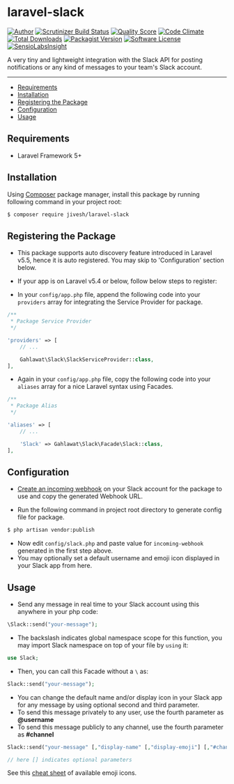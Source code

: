 # laravel-slack

[![Author](https://img.shields.io/badge/author-@jivesh-blue.svg?style=flat-square)](https://twitter.com/JiveshGahlawat)
[![Scrutinizer Build Status](https://img.shields.io/scrutinizer/build/g/gahlawat/laravel-slack.svg?style=flat-square)](https://scrutinizer-ci.com/g/gahlawat/laravel-slack/build-status/master)
[![Quality Score](https://img.shields.io/scrutinizer/g/gahlawat/laravel-slack.svg?style=flat-square)](https://scrutinizer-ci.com/g/gahlawat/laravel-slack/?branch=master)
[![Code Climate](https://img.shields.io/codeclimate/maintainability/gahlawat/laravel-slack.svg?style=flat-square)](https://codeclimate.com/github/gahlawat/laravel-slack)
[![Total Downloads](https://img.shields.io/packagist/dt/jivesh/laravel-slack.svg?style=flat-square)](https://packagist.org/packages/jivesh/laravel-slack)
[![Packagist Version](https://img.shields.io/packagist/v/jivesh/laravel-slack.svg?style=flat-square)](https://packagist.org/packages/jivesh/laravel-slack)
[![Software License](https://img.shields.io/badge/license-MIT-blue.svg?style=flat-square)](https://packagist.org/packages/jivesh/laravel-slack)
[![SensioLabsInsight](https://insight.sensiolabs.com/projects/9968ff31-0d2a-4aa2-9a36-5d8a63742311/big.png)](https://insight.sensiolabs.com/projects/9968ff31-0d2a-4aa2-9a36-5d8a63742311)

A very tiny and lightweight integration with the Slack API for posting notifications or any kind of messages to your team's Slack account.

---

- [Requirements](#requirements)
- [Installation](#installation)
- [Registering the Package](#registering-the-package)
- [Configuration](#configuration)
- [Usage](#usage)

## Requirements

* Laravel Framework 5+

## Installation

Using [Composer](https://getcomposer.org/) package manager, install this package by running following command in your project root:

```sh
$ composer require jivesh/laravel-slack
```

## Registering the Package

- This package supports auto discovery feature introduced in Laravel v5.5, hence it is auto registered. You may skip to 'Configuration' section below.

- If your app is on Laravel v5.4 or below, follow below steps to register:

 - In your ```config/app.php``` file, append the following code into your ```providers``` array for integrating the Service Provider for package.

```php
/**
 * Package Service Provider
 */

'providers' => [
    // ...

    Gahlawat\Slack\SlackServiceProvider::class,
],
```

- Again in your ```config/app.php``` file, copy the following code into your ```aliases``` array for a nice Laravel syntax using Facades.

```php
/**
 * Package Alias
 */

'aliases' => [
    // ...

    'Slack' => Gahlawat\Slack\Facade\Slack::class,
],
```

## Configuration

- [Create an incoming webhook](https://www.slack.com/services/new/incoming-webhook) on your Slack account for the package to use and copy the generated Webhook URL.

- Run the following command in project root directory to generate config file for package.

```sh
$ php artisan vendor:publish
```

- Now edit ```config/slack.php``` and paste value for ```incoming-webhook``` generated in the first step above.
- You may optionally set a default username and emoji icon displayed in your Slack app from here.

## Usage

- Send any message in real time to your Slack account using this anywhere in your php code:

```php
\Slack::send("your-message");
```

- The backslash indicates global namespace scope for this function, you may import Slack namespace on top of your file by ```using``` it:

```php
use Slack;
```

- Then, you can call this Facade without a ```\``` as:

```php
Slack::send("your-message");
```

- You can change the default name and/or display icon in your Slack app for any message by using optional second and third parameter.
- To send this message privately to any user, use the fourth parameter as **@username**
- To send this message publicly to any channel, use the fourth parameter as **#channel**

```php
Slack::send("your-message" [,"display-name" [,"display-emoji"] [,"#channel" or "@username"]]);

// here [] indicates optional parameters
```

See this [cheat sheet](http://www.emoji-cheat-sheet.com) of available emoji icons.
